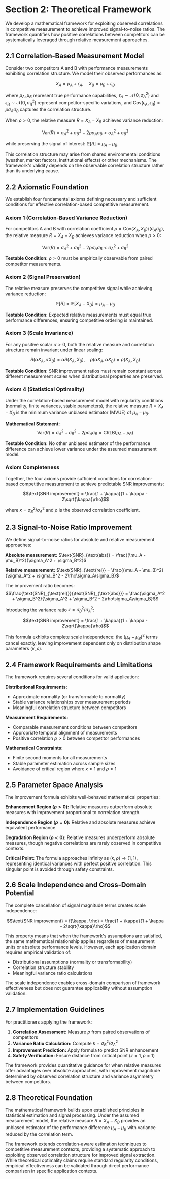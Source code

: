 # Section 2: Theoretical Framework

We develop a mathematical framework for exploiting observed correlations in competitive measurement to achieve improved signal-to-noise ratios. The framework quantifies how positive correlations between competitors can be systematically leveraged through relative measurement approaches.

## 2.1 Correlation-Based Measurement Model

Consider two competitors A and B with performance measurements exhibiting correlation structure. We model their observed performances as:

$$X_A = \mu_A + \epsilon_A, \quad X_B = \mu_B + \epsilon_B$$

where $\mu_A, \mu_B$ represent true performance capabilities, $\epsilon_A \sim \mathcal{N}(0, \sigma_A^2)$ and $\epsilon_B \sim \mathcal{N}(0, \sigma_B^2)$ represent competitor-specific variations, and $\text{Cov}(\epsilon_A, \epsilon_B) = \rho\sigma_A\sigma_B$ captures the correlation structure.

When $\rho > 0$, the relative measure $R = X_A - X_B$ achieves variance reduction:

$$\text{Var}(R) = \sigma_A^2 + \sigma_B^2 - 2\rho\sigma_A\sigma_B < \sigma_A^2 + \sigma_B^2$$

while preserving the signal of interest: $\mathbb{E}[R] = \mu_A - \mu_B$.

This correlation structure may arise from shared environmental conditions (weather, market factors, institutional effects) or other mechanisms. The framework's validity depends on the observable correlation structure rather than its underlying cause.

## 2.2 Axiomatic Foundation

We establish four fundamental axioms defining necessary and sufficient conditions for effective correlation-based competitive measurement.

### Axiom 1 (Correlation-Based Variance Reduction)
For competitors A and B with correlation coefficient $\rho = \text{Cov}(X_A, X_B)/(\sigma_A \sigma_B)$, the relative measure $R = X_A - X_B$ achieves variance reduction when $\rho > 0$:

$$\text{Var}(R) = \sigma_A^2 + \sigma_B^2 - 2\rho\sigma_A\sigma_B < \sigma_A^2 + \sigma_B^2$$

**Testable Condition:** $\rho > 0$ must be empirically observable from paired competitor measurements.

### Axiom 2 (Signal Preservation)
The relative measure preserves the competitive signal while achieving variance reduction:

$$\mathbb{E}[R] = \mathbb{E}[X_A - X_B] = \mu_A - \mu_B$$

**Testable Condition:** Expected relative measurements must equal true performance differences, ensuring competitive ordering is maintained.

### Axiom 3 (Scale Invariance)
For any positive scalar $\alpha > 0$, both the relative measure and correlation structure remain invariant under linear scaling:

$$R(\alpha X_A, \alpha X_B) = \alpha R(X_A, X_B), \quad \rho(\alpha X_A, \alpha X_B) = \rho(X_A, X_B)$$

**Testable Condition:** SNR improvement ratios must remain constant across different measurement scales when distributional properties are preserved.

### Axiom 4 (Statistical Optimality)
Under the correlation-based measurement model with regularity conditions (normality, finite variances, stable parameters), the relative measure $R = X_A - X_B$ is the minimum variance unbiased estimator (MVUE) of $\mu_A - \mu_B$.

**Mathematical Statement:**
$$\text{Var}(R) = \sigma_A^2 + \sigma_B^2 - 2\rho\sigma_A\sigma_B = \text{CRLB}(\mu_A - \mu_B)$$

**Testable Condition:** No other unbiased estimator of the performance difference can achieve lower variance under the assumed measurement model.

### Axiom Completeness
Together, the four axioms provide sufficient conditions for correlation-based competitive measurement to achieve predictable SNR improvements:

$$\text{SNR improvement} = \frac{1 + \kappa}{1 + \kappa - 2\sqrt{\kappa}\rho}$$

where $\kappa = \sigma_B^2/\sigma_A^2$ and $\rho$ is the observed correlation coefficient.

## 2.3 Signal-to-Noise Ratio Improvement

We define signal-to-noise ratios for absolute and relative measurement approaches:

**Absolute measurement:** $\text{SNR}_{\text{abs}} = \frac{(\mu_A - \mu_B)^2}{\sigma_A^2 + \sigma_B^2}$

**Relative measurement:** $\text{SNR}_{\text{rel}} = \frac{(\mu_A - \mu_B)^2}{\sigma_A^2 + \sigma_B^2 - 2\rho\sigma_A\sigma_B}$

The improvement ratio becomes:
$$\frac{\text{SNR}_{\text{rel}}}{\text{SNR}_{\text{abs}}} = \frac{\sigma_A^2 + \sigma_B^2}{\sigma_A^2 + \sigma_B^2 - 2\rho\sigma_A\sigma_B}$$

Introducing the variance ratio $\kappa = \sigma_B^2/\sigma_A^2$:

$$\text{SNR improvement} = \frac{1 + \kappa}{1 + \kappa - 2\sqrt{\kappa}\rho}$$

This formula exhibits complete scale independence: the $(\mu_A - \mu_B)^2$ terms cancel exactly, leaving improvement dependent only on distribution shape parameters $(\kappa, \rho)$.

## 2.4 Framework Requirements and Limitations

The framework requires several conditions for valid application:

**Distributional Requirements:**
- Approximate normality (or transformable to normality)
- Stable variance relationships over measurement periods
- Meaningful correlation structure between competitors

**Measurement Requirements:**
- Comparable measurement conditions between competitors
- Appropriate temporal alignment of measurements
- Positive correlation $\rho > 0$ between competitor performances

**Mathematical Constraints:**
- Finite second moments for all measurements
- Stable parameter estimation across sample sizes
- Avoidance of critical region where $\kappa \approx 1$ and $\rho \approx 1$

## 2.5 Parameter Space Analysis

The improvement formula exhibits well-behaved mathematical properties:

**Enhancement Region ($\rho > 0$):** Relative measures outperform absolute measures with improvement proportional to correlation strength.

**Independence Region ($\rho = 0$):** Relative and absolute measures achieve equivalent performance.

**Degradation Region ($\rho < 0$):** Relative measures underperform absolute measures, though negative correlations are rarely observed in competitive contexts.

**Critical Point:** The formula approaches infinity as $(\kappa, \rho) \rightarrow (1, 1)$, representing identical variances with perfect positive correlation. This singular point is avoided through safety constraints.

## 2.6 Scale Independence and Cross-Domain Potential

The complete cancellation of signal magnitude terms creates scale independence:

$$\text{SNR improvement} = f(\kappa, \rho) = \frac{1 + \kappa}{1 + \kappa - 2\sqrt{\kappa}\rho}$$

This property means that when the framework's assumptions are satisfied, the same mathematical relationship applies regardless of measurement units or absolute performance levels. However, each application domain requires empirical validation of:
- Distributional assumptions (normality or transformability)
- Correlation structure stability
- Meaningful variance ratio calculations

The scale independence enables cross-domain comparison of framework effectiveness but does not guarantee applicability without assumption validation.

## 2.7 Implementation Guidelines

For practitioners applying the framework:

1. **Correlation Assessment:** Measure $\rho$ from paired observations of competitors
2. **Variance Ratio Calculation:** Compute $\kappa = \sigma_B^2/\sigma_A^2$
3. **Improvement Prediction:** Apply formula to predict SNR enhancement
4. **Safety Verification:** Ensure distance from critical point $(\kappa=1, \rho=1)$

The framework provides quantitative guidance for when relative measures offer advantages over absolute approaches, with improvement magnitude determined by observed correlation structure and variance asymmetry between competitors.

## 2.8 Theoretical Foundation

The mathematical framework builds upon established principles in statistical estimation and signal processing. Under the assumed measurement model, the relative measure $R = X_A - X_B$ provides an unbiased estimator of the performance difference $\mu_A - \mu_B$ with variance reduced by the correlation term.

The framework extends correlation-aware estimation techniques to competitive measurement contexts, providing a systematic approach to exploiting observed correlation structure for improved signal extraction. While theoretical optimality claims require standard regularity conditions, empirical effectiveness can be validated through direct performance comparison in specific application contexts.